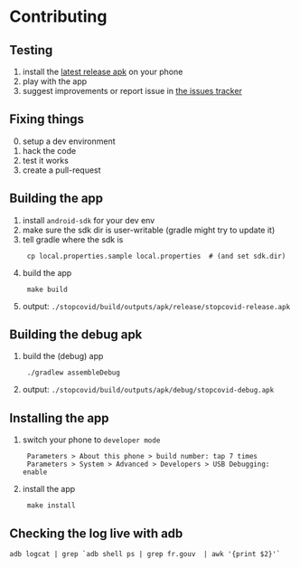 Contributing
============

Testing
-------

1. install the [latest release apk][release] on your phone
2. play with the app
3. suggest improvements or report issue in [the issues tracker][tracker]


[release]: ../../releases/latest/download/stopcovid-release.apk
[tracker]: ../../issues  


Fixing things
-------------

0. setup a dev environment
1. hack the code
2. test it works
3. create a pull-request


Building the app
----------------

1. install `android-sdk` for your dev env
2. make sure the sdk dir is user-writable (gradle might try to update it)
3. tell gradle where the sdk is
   ```
	cp local.properties.sample local.properties  # (and set sdk.dir)
   ```
4. build the app
   ```
	make build
   ```
5. output: `./stopcovid/build/outputs/apk/release/stopcovid-release.apk`


Building the debug apk
----------------------

1. build the (debug) app
   ```
	./gradlew assembleDebug
   ```
2. output: `./stopcovid/build/outputs/apk/debug/stopcovid-debug.apk`


Installing the app
------------------

1. switch your phone to `developer mode`
   ```
	Parameters > About this phone > build number: tap 7 times
	Parameters > System > Advanced > Developers > USB Debugging: enable
   ```
2. install the app
   ```
	make install
   ```

Checking the log live with adb
------------------------------

	adb logcat | grep `adb shell ps | grep fr.gouv  | awk '{print $2}'`
